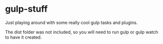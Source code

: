 # gulp-stuff

Just playing around with some really cool gulp tasks and plugins.

The dist folder was not included, so you will need to run gulp or gulp watch to have it created.
